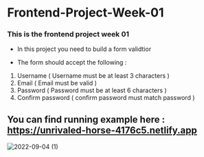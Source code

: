 # Frontend-Project-Week-01

### This is the frontend project week 01

- In this project you need to build a form validtior 

- The form should accept the following :

1. Username ( Username must be at least 3 characters )
2. Email ( Email must be valid )
3. Password ( Password must be at least 6 characters )
4. Confirm password ( confirm password must match password )

You can find running example here : https://unrivaled-horse-4176c5.netlify.app
------------------------------------------------------------------------------

![2022-09-04 (1)](https://user-images.githubusercontent.com/110397479/188307297-837f788d-a286-4631-b644-6382ee6b42bd.png)
